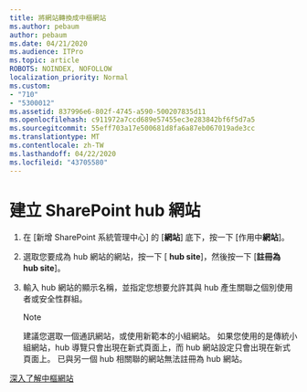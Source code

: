 ```yaml
---
title: 將網站轉換成中樞網站
ms.author: pebaum
author: pebaum
ms.date: 04/21/2020
ms.audience: ITPro
ms.topic: article
ROBOTS: NOINDEX, NOFOLLOW
localization_priority: Normal
ms.custom:
- "710"
- "5300012"
ms.assetid: 837996e6-802f-4745-a590-500207835d11
ms.openlocfilehash: c911972a7ccd689e57455ec3e283842bf6f5d7a5
ms.sourcegitcommit: 55eff703a17e500681d8fa6a87eb067019ade3cc
ms.translationtype: MT
ms.contentlocale: zh-TW
ms.lasthandoff: 04/22/2020
ms.locfileid: "43705580"
---
```

# <a name="create-a-sharepoint-hub-site"></a>建立 SharePoint hub 網站

1. 在 [新增 SharePoint 系統管理中心] 的 [**網站**] 底下，按一下 [作用中**網站**]。

2. 選取您要成為 hub 網站的網站，按一下 [ **hub site**]，然後按一下 [**註冊為 hub site**]。

3. 輸入 hub 網站的顯示名稱，並指定您想要允許其與 hub 產生關聯之個別使用者或安全性群組。

    > [!NOTE]
    >  建議您選取一個通訊網站，或使用新範本的小組網站。 如果您使用的是傳統小組網站，hub 導覽只會出現在新式頁面上，而 hub 網站設定只會出現在新式頁面上。 已與另一個 hub 相關聯的網站無法註冊為 hub 網站。
  
[深入了解中樞網站](https://go.microsoft.com/fwlink/?linkid=869149)
  
